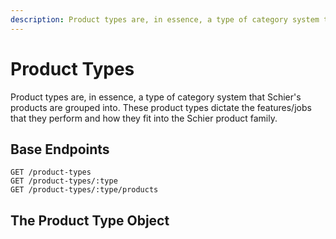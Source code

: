 ```yaml
---
description: Product types are, in essence, a type of category system that Schier's products are grouped into.
---
```


# Product Types

Product types are, in essence, a type of category system that Schier's products are grouped into. These product types dictate the features/jobs that they perform and how they fit into the Schier product family.

## Base Endpoints

```http
GET /product-types
GET /product-types/:type
GET /product-types/:type/products
```

## The Product Type Object

